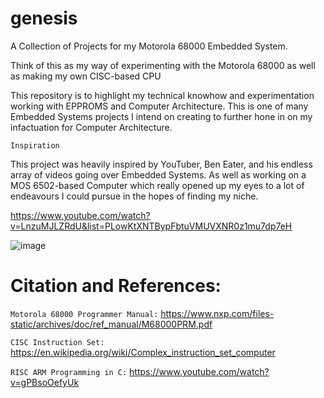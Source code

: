 # genesis
A Collection of Projects for my Motorola 68000 Embedded System.  

Think of this as my way of experimenting with the Motorola 68000 as well as making my own CISC-based CPU

This repository is to highlight my technical knowhow and experimentation working with EPPROMS and Computer Architecture.
This is one of many Embedded Systems projects I intend on creating to further hone in on my infactuation for Computer Architecture.

``Inspiration``

This project was heavily inspired by YouTuber, Ben Eater, and his endless array of videos going over Embedded Systems.
As well as working on a MOS 6502-based Computer which really opened up my eyes to a lot of endeavours I could pursue in the hopes of finding my niche.

https://www.youtube.com/watch?v=LnzuMJLZRdU&list=PLowKtXNTBypFbtuVMUVXNR0z1mu7dp7eH

![image](https://user-images.githubusercontent.com/107435091/185718221-2d5887a2-8b36-4105-8f83-eead46de3bfe.png)

# Citation and References:

``Motorola 68000 Programmer Manual:`` https://www.nxp.com/files-static/archives/doc/ref_manual/M68000PRM.pdf

``CISC Instruction Set:`` https://en.wikipedia.org/wiki/Complex_instruction_set_computer

``RISC ARM Programming in C:`` https://www.youtube.com/watch?v=gPBsoOefyUk
